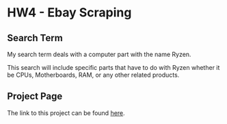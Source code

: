 # HW4 - Ebay Scraping
## Search Term
My search term deals with a computer part with the name Ryzen.  
  
This search will include specific parts that have to do with Ryzen whether it be CPUs, Motherboards, RAM, or any other related products.
  
## Project Page
The link to this project can be found [here](https://github.com/mikeizbicki/cmc-csci040/tree/2020fall/hw_04).
